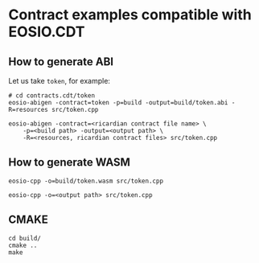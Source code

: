 # Contract examples compatible with EOSIO.CDT

## How to generate ABI

Let us take `token`, for example:

```
# cd contracts.cdt/token
eosio-abigen -contract=token -p=build -output=build/token.abi -R=resources src/token.cpp
```

```
eosio-abigen -contract=<ricardian contract file name> \
    -p=<build path> -output=<output path> \
    -R=<resources, ricardian contract files> src/token.cpp
```

## How to generate WASM

```
eosio-cpp -o=build/token.wasm src/token.cpp
```

```
eosio-cpp -o=<output path> src/token.cpp
```

## CMAKE

```
cd build/
cmake ..
make
```